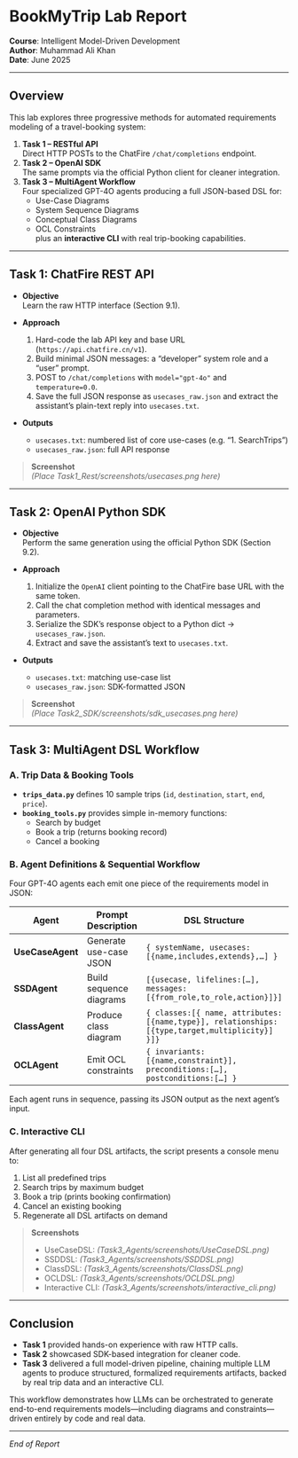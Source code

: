 # BookMyTrip Lab Report

**Course**: Intelligent Model-Driven Development  
**Author**: Muhammad Ali Khan  
**Date**: June 2025  

---

## Overview

This lab explores three progressive methods for automated requirements modeling of a travel-booking system:

1. **Task 1 – RESTful API**  
   Direct HTTP POSTs to the ChatFire `/chat/completions` endpoint.  
2. **Task 2 – OpenAI SDK**  
   The same prompts via the official Python client for cleaner integration.  
3. **Task 3 – MultiAgent Workflow**  
   Four specialized GPT-4O agents producing a full JSON-based DSL for:
   - Use-Case Diagrams  
   - System Sequence Diagrams  
   - Conceptual Class Diagrams  
   - OCL Constraints  
   plus an **interactive CLI** with real trip-booking capabilities.

---

## Task 1: ChatFire REST API

- **Objective**  
  Learn the raw HTTP interface (Section 9.1).

- **Approach**  
  1. Hard-code the lab API key and base URL (`https://api.chatfire.cn/v1`).  
  2. Build minimal JSON messages: a “developer” system role and a “user” prompt.  
  3. POST to `/chat/completions` with `model="gpt-4o"` and `temperature=0.0`.  
  4. Save the full JSON response as `usecases_raw.json` and extract the assistant’s plain-text reply into `usecases.txt`.

- **Outputs**  
  - `usecases.txt`: numbered list of core use-cases (e.g. “1. SearchTrips”)  
  - `usecases_raw.json`: full API response  

> **Screenshot**  
> *(Place Task1_Rest/screenshots/usecases.png here)*

---

## Task 2: OpenAI Python SDK

- **Objective**  
  Perform the same generation using the official Python SDK (Section 9.2).

- **Approach**  
  1. Initialize the `OpenAI` client pointing to the ChatFire base URL with the same token.  
  2. Call the chat completion method with identical messages and parameters.  
  3. Serialize the SDK’s response object to a Python dict → `usecases_raw.json`.  
  4. Extract and save the assistant’s text to `usecases.txt`.

- **Outputs**  
  - `usecases.txt`: matching use-case list  
  - `usecases_raw.json`: SDK-formatted JSON  

> **Screenshot**  
> *(Place Task2_SDK/screenshots/sdk_usecases.png here)*

---

## Task 3: MultiAgent DSL Workflow

### A. Trip Data & Booking Tools

- **`trips_data.py`** defines 10 sample trips (`id`, `destination`, `start`, `end`, `price`).  
- **`booking_tools.py`** provides simple in-memory functions:
  - Search by budget  
  - Book a trip (returns booking record)  
  - Cancel a booking  

### B. Agent Definitions & Sequential Workflow

Four GPT-4O agents each emit one piece of the requirements model in JSON:

| Agent           | Prompt Description                  | DSL Structure                                                 | Output File        |
| --------------- | ----------------------------------- | ------------------------------------------------------------- | ------------------ |
| **UseCaseAgent** | Generate use-case JSON              | `{ systemName, usecases:[{name,includes,extends},…] }`         | `UseCaseDSL.json`  |
| **SSDAgent**     | Build sequence diagrams             | `[{usecase, lifelines:[…], messages:[{from_role,to_role,action}]}]` | `SSDDSL.json`      |
| **ClassAgent**   | Produce class diagram               | `{ classes:[{ name, attributes:[{name,type}], relationships:[{type,target,multiplicity}] }]} ` | `ClassDSL.json`    |
| **OCLAgent**     | Emit OCL constraints                | `{ invariants:[{name,constraint}], preconditions:[…], postconditions:[…] }` | `OCLDSL.json`      |

Each agent runs in sequence, passing its JSON output as the next agent’s input.

### C. Interactive CLI

After generating all four DSL artifacts, the script presents a console menu to:

1. List all predefined trips  
2. Search trips by maximum budget  
3. Book a trip (prints booking confirmation)  
4. Cancel an existing booking  
5. Regenerate all DSL artifacts on demand  

> **Screenshots**  
> - UseCaseDSL: *(Task3_Agents/screenshots/UseCaseDSL.png)*  
> - SSDDSL:     *(Task3_Agents/screenshots/SSDDSL.png)*  
> - ClassDSL:   *(Task3_Agents/screenshots/ClassDSL.png)*  
> - OCLDSL:     *(Task3_Agents/screenshots/OCLDSL.png)*  
> - Interactive CLI: *(Task3_Agents/screenshots/interactive_cli.png)*

---

## Conclusion

- **Task 1** provided hands-on experience with raw HTTP calls.  
- **Task 2** showcased SDK-based integration for cleaner code.  
- **Task 3** delivered a full model-driven pipeline, chaining multiple LLM agents to produce structured, formalized requirements artifacts, backed by real trip data and an interactive CLI.

This workflow demonstrates how LLMs can be orchestrated to generate end-to-end requirements models—including diagrams and constraints—driven entirely by code and real data.

---

_End of Report_  
